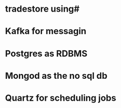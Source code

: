 # tradestore using#

# Kafka for messagin
# Postgres as RDBMS
# Mongod as the no sql db
# Quartz for scheduling jobs


